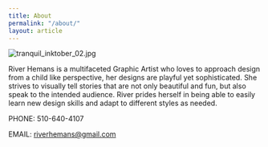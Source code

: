 ```yaml
---
title: About
permalink: "/about/"
layout: article
---
```


![tranquil_inktober_02.jpg](/uploads/tranquil_inktober_02.jpg)

River Hemans is a multifaceted Graphic Artist who loves to approach design from a child like perspective, her designs are playful yet sophisticated. She strives to visually tell stories that are not only beautiful and fun, but also speak to the intended audience. River prides herself in being able to easily learn new design skills and adapt to different styles as needed.

PHONE: 510-640-4107

EMAIL: riverhemans@gmail.com
